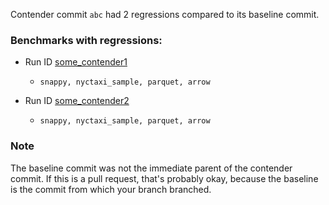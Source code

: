 Contender commit `abc` had 2 regressions compared to its baseline commit.

### Benchmarks with regressions:

- Run ID [some_contender1](https://conbench/some_baseline1...some_contender1)
  - `snappy, nyctaxi_sample, parquet, arrow`

- Run ID [some_contender2](https://conbench/some_baseline2...some_contender2)
  - `snappy, nyctaxi_sample, parquet, arrow`

### Note

The baseline commit was not the immediate parent of the contender commit. If this is a pull request, that's probably okay, because the baseline is the commit from which your branch branched.
